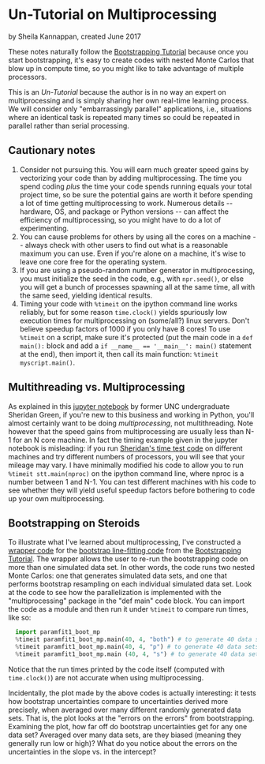 # Un-Tutorial on Multiprocessing
by Sheila Kannappan, created June 2017

These notes naturally follow the [Bootstrapping Tutorial](https://github.com/capprogram/2017bootcamp-general/blob/master/bootstrap.md) because once you start bootstrapping, it's easy to create codes with nested Monte Carlos that blow up in compute time, so you might like to take advantage of multiple processors.

This is an _Un-Tutorial_ because the author is in no way an expert on multiprocessing and is simply sharing her own real-time learning process. We will consider only "embarrassingly parallel" applications, i.e., situations where an identical task is repeated many times so could be repeated in parallel rather than serial processing.

## Cautionary notes

1) Consider not pursuing this. You will earn much greater speed gains by vectorizing your code than by adding multiprocessing. The time you spend coding _plus_ the time your code spends running equals your total project time, so be sure the potential gains are worth it before spending a lot of time getting multiprocessing to work. Numerous details -- hardware, OS, and package or Python versions -- can affect the efficiency of multiprocessing, so you might have to do a lot of experimenting.     
2) You can cause problems for others by using all the cores on a machine -- always check with other users to find out what is a reasonable maximum you can use. Even if you're alone on a machine, it's wise to leave one core free for the operating system.    
3) If you are using a pseudo-random number generator in multiprocessing, you must initialize the seed in the code, e.g., with `npr.seed()`, or else you will get a bunch of processes spawning all at the same time, all with the same seed, yielding identical results.
4) Timing your code with `%timeit` on the ipython command line works reliably, but for some reason `time.clock()` yields spuriously low execution times for multiprocessing on (some/all?) linux servers. Don't believe speedup factors of 1000 if you only have 8 cores! To use `%timeit` on a script, make sure it's protected (put the main code in a `def main():` block and add a `if __name__ == '__main__': main()` statement at the end), then import it, then call its main function: `%timeit myscript.main()`.

## Multithreading vs. Multiprocessing
As explained in this [jupyter notebook](https://github.com/galastrostats/general/blob/master/PythonMultiprocessing.ipynb) by former UNC undergraduate Sheridan Green, if you're new to this business and working in Python, you'll almost certainly want to be doing _multiprocessing_, not multithreading. Note however that the speed gains from multiprocessing are usually less than N-1 for an N core machine. In fact the timing example given in the jupyter notebook is misleading: if you run [Sheridan's time test code](https://github.com/capprogram/2017bootcamp-general/blob/master/stt.py) on different machines and try different numbers of processors, you will see that your mileage may vary. I have minimally modified his code to allow you to run `%timeit stt.main(nproc)` on the ipython command line, where nproc is a number between 1 and N-1. You can test different machines with his code to see whether they will yield useful speedup factors before bothering to code up your own multiprocessing.

## Bootstrapping on Steroids    
To illustrate what I've learned about multiprocessing, I've constructed a [wrapper code](https://github.com/capprogram/2017bootcamp-general/blob/master/paramfit1_boot_mp.py) for the [bootstrap line-fitting code](https://github.com/capprogram/2017bootcamp-general/blob/master/paramfit1_boot.py) from the [Bootstrapping Tutorial](https://github.com/capprogram/2017bootcamp-general/blob/master/bootstrap.md). The wrapper allows the user to re-run the bootstrapping code on more than one simulated data set. In other words, the code runs two nested Monte Carlos: one that generates simulated data sets, and one that performs bootstrap resampling on each individual simulated data set. Look at the code to see how the parallelization is implemented with the "multiprocessing" package in the "def main" code block. You can import the code as a module and then run it under `%timeit` to compare run times, like so:

``` python
  import paramfit1_boot_mp
  %timeit paramfit1_boot_mp.main(40, 4, "both") # to generate 40 data sets, use 4 processors, and use both serial and parallel processing
  %timeit paramfit1_boot_mp.main(40, 4, "p") # to generate 40 data sets, use 4 processors, and use parallel processing
  %timeit paramfit1_boot_mp.main (40, 4, "s") # to generate 40 data sets and use serial processing (number of processors input is not used)
```

Notice that the run times printed by the code itself (computed with `time.clock()`) are not accurate when using multiprocessing.

Incidentally, the plot made by the above codes is actually interesting: it tests how bootstrap uncertainties compare to uncertainties derived more precisely, when averaged over many different randomly generated data sets. That is, the plot looks at the "errors on the errors" from bootstrapping. Examining the plot, how far off do bootstrap uncertainties get for any one data set? Averaged over many data sets, are they biased (meaning they generally run low or high)? What do you notice about the errors on the uncertainties in the slope vs. in the intercept?
